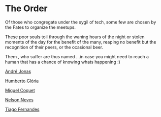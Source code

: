 The Order
===

Of those who congregate under the sygil of tech, some few are chosen by the Fates to organize the meetups. 

These poor souls toil through the waning hours of the night or stolen moments of the day for the benefit of the many, reaping no benefit but the recognition of their peers, or the ocasional beer.

Them , who suffer are thus named ...in case you might need to reach a human that has a chance of knowing whats happening :)

[André Jonas](https://github.com/andrezzoid)

[Humberto Glória](https://www.linkedin.com/in/hmggloria/)

[Miguel Coquet](https://github.com/mcoquet)

[Nelson Neves](https://github.com/nneves)

[Tiago Fernandes](https://github.com/tjgfernandes)
